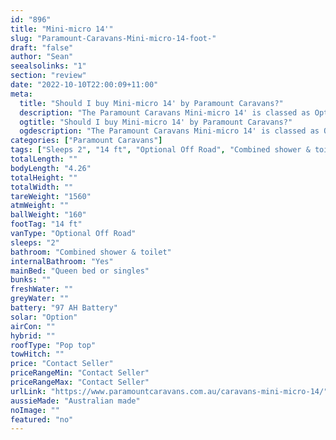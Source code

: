 ```yaml
---
id: "896"
title: "Mini-micro 14'"
slug: "Paramount-Caravans-Mini-micro-14-foot-"
draft: "false"
author: "Sean"
seealsolinks: "1"
section: "review"
date: "2022-10-10T22:00:09+11:00"
meta:
  title: "Should I buy Mini-micro 14' by Paramount Caravans?"
  description: "The Paramount Caravans Mini-micro 14' is classed as Optional Off Road, and sleeps 2 people. It is Australian made and comes in at 14 ft. It generally has Combined shower & toilet."
  ogtitle: "Should I buy Mini-micro 14' by Paramount Caravans?"
  ogdescription: "The Paramount Caravans Mini-micro 14' is classed as Optional Off Road, and sleeps 2 people. It is Australian made and comes in at 14 ft. It generally has Combined shower & toilet."
categories: ["Paramount Caravans"]
tags: ["Sleeps 2", "14 ft", "Optional Off Road", "Combined shower & toilet", "Pop top", "Price Unknown", "Australian made"]
totalLength: ""
bodyLength: "4.26"
totalHeight: ""
totalWidth: ""
tareWeight: "1560"
atmWeight: ""
ballWeight: "160"
footTag: "14 ft"
vanType: "Optional Off Road"
sleeps: "2"
bathroom: "Combined shower & toilet"
internalBathroom: "Yes"
mainBed: "Queen bed or singles"
bunks: ""
freshWater: ""
greyWater: ""
battery: "97 AH Battery"
solar: "Option"
airCon: ""
hybrid: ""
roofType: "Pop top"
towHitch: ""
price: "Contact Seller"
priceRangeMin: "Contact Seller"
priceRangeMax: "Contact Seller"
urlLink: "https://www.paramountcaravans.com.au/caravans-mini-micro-14/"
aussieMade: "Australian made"
noImage: ""
featured: "no"
---
```

